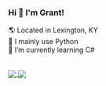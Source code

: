 ### Hi 👋 I'm Grant!

:earth_americas: Located in Lexington, KY <br>
:snake: I mainly use Python <br>
🌱 I’m currently learning C# <br>
<br>

<a href="https://github.com/anuraghazra/github-readme-stats">
  <img align="center" src="https://github-readme-stats.vercel.app/api?username=granthicks&count_private=true&show_icons=true&theme=gruvbox&hide_rank=false" />
</a>
<a href="https://github.com/anuraghazra/github-readme-stats">
  <img align="center" src="https://github-readme-stats.vercel.app/api/top-langs/?username=granthicks&layout=compact" />
</a>

